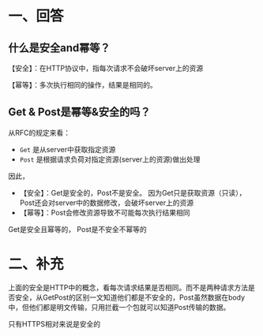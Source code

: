 

# 一、回答

## 什么是安全and幂等？



【安全】：在HTTP协议中，指每次请求不会破坏server上的资源

【幂等】：多次执行相同的操作，结果是相同的。



## Get & Post是幂等&安全的吗？

从RFC的规定来看： 

- `Get` 是从server中获取指定资源
- `Post` 是根据请求负荷对指定资源(server上的资源)做出处理



因此，

- 【安全】：Get是安全的，Post不是安全。 因为Get只是获取资源（只读）， Post还会对server中的数据修改，会破坏server上的资源
- 【幂等】：Post会修改资源导致不可能每次执行结果相同

Get是安全且幂等的， Post是不安全不幂等的



# 二、补充

上面的安全是HTTP中的概念，看每次请求结果是否相同。而不是两种请求方法是否安全，从GetPost的区别一文知道他们都是不安全的，Post虽然数据在body中，但他们都是明文传输，只用拦截一个包就可以知道Post传输的数据。

只有HTTPS相对来说是安全的